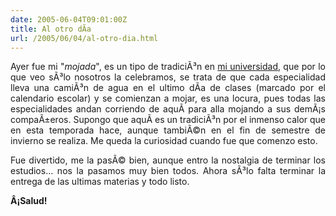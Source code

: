 ```yaml
---
date: 2005-06-04T09:01:00Z
title: Al otro dÃ­a
url: /2005/06/04/al-otro-dia.html
---
```


<div style="clear:both;"></div>
<p align="justify">
Ayer fue mi "<span style="font-style:italic;">mojada</span>", es un tipo de tradiciÃ³n en <a href="http://www.itver.edu.mx">mi universidad</a>, que por lo que veo sÃ³lo nosotros la celebramos, se trata de que cada especialidad lleva una camiÃ³n de agua en el ultimo dÃ­a de clases (marcado por el calendario escolar) y se comienzan a mojar, es una locura, pues todas las especialidades andan corriendo de aquÃ­ para alla mojando a sus demÃ¡s compaÃ±eros. Supongo que aquÃ­ es un tradiciÃ³n por el inmenso calor que en esta temporada hace, aunque tambiÃ©n en el fin de semestre de invierno se realiza. Me queda la curiosidad cuando fue que comenzo esto.</p>
<p align="justify">
Fue divertido, me la pasÃ© bien, aunque entro la nostalgia de terminar los estudios... nos la pasamos muy bien todos. Ahora sÃ³lo falta terminar la entrega de las ultimas materias y todo listo.</p>
<p align="justify">
<span style="font-weight:bold;">Â¡Salud!</span></p>
<div style="clear:both; padding-bottom: 0.25em;"></div>
